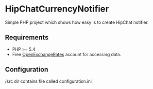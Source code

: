 # HipChatCurrencyNotifier
Simple PHP project which shows how easy is to create HipChat notifier.

## Requirements
* PHP >= 5.4
* Free [OpenExchangeRates](http://openexchangerates.org) account for accessing data.

## Configuration
/src dir contains file called configuration.ini
